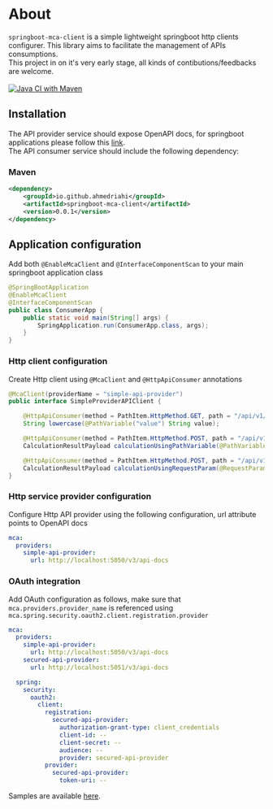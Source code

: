 # About

`springboot-mca-client` is a simple lightweight springboot http clients configurer. This library aims to facilitate the management of APIs consumptions.<br/>
This project in on it's very early stage, all kinds of contibutions/feedbacks are welcome.<br/><br/>
[![Java CI with Maven](https://github.com/microservices-communication-framework/springboot-mca-client/actions/workflows/maven.yml/badge.svg?branch=main)](https://github.com/microservices-communication-framework/springboot-mca-client/actions/workflows/maven.yml)


## Installation
The API provider service should expose OpenAPI docs, for springboot applications please follow this [link](https://springdoc.org/).<br/>
The API consumer service should include the following dependency:

### Maven

```xml
<dependency>
    <groupId>io.github.ahmedriahi</groupId>
    <artifactId>springboot-mca-client</artifactId>
    <version>0.0.1</version>
</dependency>
```

## Application configuration

Add both `@EnableMcaClient` and `@InterfaceComponentScan` to your main springboot application class

```java
@SpringBootApplication
@EnableMcaClient
@InterfaceComponentScan
public class ConsumerApp {
    public static void main(String[] args) {
        SpringApplication.run(ConsumerApp.class, args);
    }
}
```

### Http client configuration
Create Http client using `@McaClient` and `@HttpApiConsumer` annotations

```java
@McaClient(providerName = "simple-api-provider")
public interface SimpleProviderAPIClient {

    @HttpApiConsumer(method = PathItem.HttpMethod.GET, path = "/api/v1/string/lowercase/{value}")
    String lowercase(@PathVariable("value") String value);

    @HttpApiConsumer(method = PathItem.HttpMethod.POST, path = "/api/v1/calculation/{operation}")
    CalculationResultPayload calculationUsingPathVariable(@PathVariable("operation") String operation, @RequestBody CalculationPayload value);

    @HttpApiConsumer(method = PathItem.HttpMethod.POST, path = "/api/v1/calculation")
    CalculationResultPayload calculationUsingRequestParam(@RequestParam("operation") String operation, @RequestBody CalculationPayload value);
}
```

### Http service provider configuration 

Configure Http API provider using the following configuration, url attribute points to OpenAPI docs

```yaml
mca:
  providers:
    simple-api-provider:
      url: http://localhost:5050/v3/api-docs
```

### OAuth integration
Add OAuth configuration as follows, make sure that `mca.providers.provider_name` is referenced using `mca.spring.security.oauth2.client.registration.provider`

```yaml
mca:
  providers:
    simple-api-provider:
      url: http://localhost:5050/v3/api-docs
    secured-api-provider:
      url: http://localhost:5051/v3/api-docs

  spring:
    security:
      oauth2:
        client:
          registration:
            secured-api-provider:
              authorization-grant-type: client_credentials
              client-id: --
              client-secret: --
              audience: --
              provider: secured-api-provider
          provider:
            secured-api-provider:
              token-uri: --
```

Samples are available [here](https://github.com/microservices-communication-framework/samples).
